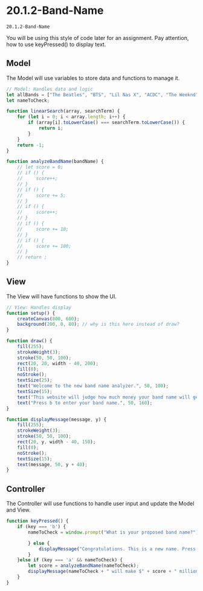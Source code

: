 # 20.1.2-Band-Name

```
20.1.2-Band-Name
```

You will be using this style of code later for an assignment. 
Pay attention, how to use keyPressed() to display text.  

## Model
The Model will use variables to store data and functions to manage it.
```javascript
// Model: Handles data and logic
let allBands = ["The Beatles", "BTS", "Lil Nas X", "ACDC", "The Weeknd", "Migos", "Juice WRLD", "Halsey", "The Kid LAROI"];
let nameToCheck;

function linearSearch(array, searchTerm) {
    for (let i = 0; i < array.length; i++) {
        if (array[i].toLowerCase() === searchTerm.toLowerCase()) {
            return i;
        }
    }
    return -1;
}

function analyzeBandName(bandName) {
    // let score = 0;
    // if () {
    //     score++;
    // }
    // if () {
    //     score += 5;
    // }
    // if () {
    //     score++;
    // }
    // if () {
    //     score += 10;
    // }
    // if () {
    //     score += 100;
    // }
    // return ;
}
```


## View
The View will have functions to show the UI.
```javascript
// View: Handles display
function setup() {
    createCanvas(800, 600);
    background(200, 0, 80); // why is this here instead of draw?
}

function draw() {
    fill(255);
    strokeWeight(3);
    stroke(50, 50, 100);
    rect(20, 20, width - 40, 200);
    fill(0);
    noStroke();
    textSize(25);
    text("Welcome to the new band name analyzer.", 50, 100);
    textSize(15);
    text("This website will judge how much money your band name will generate.", 50, 130);
    text("Press b to enter your band name.", 50, 160);
}

function displayMessage(message, y) {
    fill(255);
    strokeWeight(3);
    stroke(50, 50, 100);
    rect(20, y, width - 40, 150);
    fill(0);
    noStroke();
    textSize(15);
    text(message, 50, y + 40);
}
```
## Controller
The Controller will use functions to handle user input and update the Model and View.

```javascript
function keyPressed() {
    if (key === 'b') {
        nameToCheck = window.prompt("What is your proposed band name?");

        } else {
            displayMessage("Congratulations. This is a new name. Press 'a' to analyze.", 300);
        }
    }else if (key === 'a' && nameToCheck) {
        let score = analyzeBandName(nameToCheck);
        displayMessage(nameToCheck + " will make $" + score + " million.", 390);
    }
}
```





